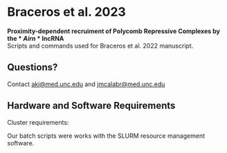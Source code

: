 # Braceros et al. 2023 <br />
**Proximity-dependent recruiment of Polycomb Repressive Complexes by the * *Airn* * lncRNA** <br />
Scripts and commands used for Braceros et al. 2022 manuscript.
## Questions?
Contact aki@med.unc.edu and jmcalabr@med.unc.edu

## Hardware and Software Requirements
Cluster requirements: <p />
Our batch scripts were works with the SLURM resource management software.

